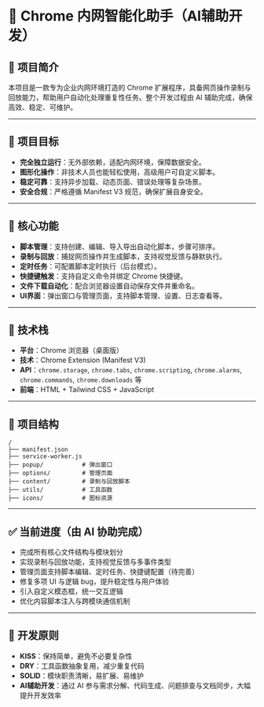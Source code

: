 # 🚀 Chrome 内网智能化助手（AI辅助开发）

## 🧠 项目简介

本项目是一款专为企业内网环境打造的 Chrome 扩展程序，具备网页操作录制与回放能力，帮助用户自动化处理重复性任务。整个开发过程由 AI 辅助完成，确保高效、稳定、可维护。

---

## 🎯 项目目标

- **完全独立运行**：无外部依赖，适配内网环境，保障数据安全。
- **图形化操作**：非技术人员也能轻松使用，高级用户可自定义脚本。
- **稳定可靠**：支持异步加载、动态页面、错误处理等复杂场景。
- **安全合规**：严格遵循 Manifest V3 规范，确保扩展自身安全。

---

## 🔧 核心功能

- **脚本管理**：支持创建、编辑、导入导出自动化脚本，步骤可排序。
- **录制与回放**：捕捉网页操作并生成脚本，支持视觉反馈与静默执行。
- **定时任务**：可配置脚本定时执行（后台模式）。
- **快捷键触发**：支持自定义命令并绑定 Chrome 快捷键。
- **文件下载自动化**：配合浏览器设置自动保存文件并重命名。
- **UI界面**：弹出窗口与管理页面，支持脚本管理、设置、日志查看等。

---

## 🧱 技术栈

- **平台**：Chrome 浏览器（桌面版）
- **技术**：Chrome Extension (Manifest V3)
- **API**：`chrome.storage`, `chrome.tabs`, `chrome.scripting`, `chrome.alarms`, `chrome.commands`, `chrome.downloads` 等
- **前端**：HTML + Tailwind CSS + JavaScript

---

## 📁 项目结构

```
/
├── manifest.json
├── service-worker.js
├── popup/           # 弹出窗口
├── options/         # 管理页面
├── content/         # 录制与回放脚本
├── utils/           # 工具函数
├── icons/           # 图标资源
```

---

## ✅ 当前进度（由 AI 协助完成）

- 完成所有核心文件结构与模块划分
- 实现录制与回放功能，支持视觉反馈与多事件类型
- 管理页面支持脚本编辑、定时任务、快捷键配置（待完善）
- 修复多项 UI 与逻辑 bug，提升稳定性与用户体验
- 引入自定义模态框，统一交互逻辑
- 优化内容脚本注入与跨模块通信机制

---

## 🧠 开发原则

- **KISS**：保持简单，避免不必要复杂性
- **DRY**：工具函数抽象复用，减少重复代码
- **SOLID**：模块职责清晰，易扩展、易维护
- **AI辅助开发**：通过 AI 参与需求分解、代码生成、问题排查与文档同步，大幅提升开发效率

